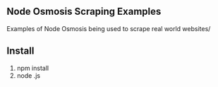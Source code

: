 ## Node Osmosis Scraping Examples

Examples of Node Osmosis being used to scrape real world websites/

## Install

1. npm install
2. node <nameofjsfile>.js